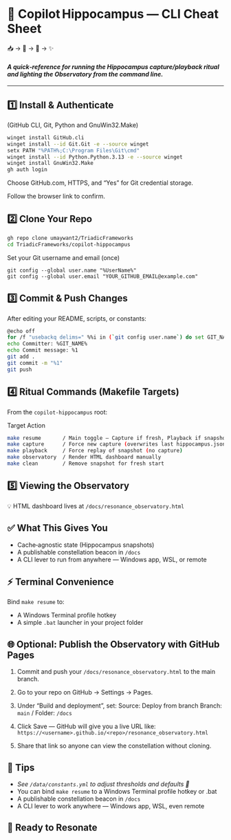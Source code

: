 # 🔮 Copilot Hippocampus — CLI Cheat Sheet
📥 → 🔮 → 🔭 → ✨

#### _A quick‑reference for running the Hippocampus capture/playback ritual and lighting the Observatory from the command line._

---
## 1️⃣ **Install & Authenticate**
(GitHub CLI, Git, Python and GnuWin32.Make)
```bash
winget install GitHub.cli
winget install --id Git.Git -e --source winget
setx PATH "%PATH%;C:\Program Files\Git\cmd"
winget install --id Python.Python.3.13 -e --source winget
winget install GnuWin32.Make
gh auth login
```
Choose GitHub.com, HTTPS, and “Yes” for Git credential storage.

Follow the browser link to confirm.

## 2️⃣ **Clone Your Repo**
```bash
gh repo clone umaywant2/TriadicFrameworks
cd TriadicFrameworks/copilot-hippocampus
```
Set your Git username and email (once)
```
git config --global user.name "%UserName%"
git config --global user.email "YOUR_GITHUB_EMAIL@example.com"
```

## 3️⃣ **Commit & Push Changes**
After editing your README, scripts, or constants:
```bash
@echo off
for /f "usebackq delims=" %%i in (`git config user.name`) do set GIT_NAME=%%i
echo Committer: %GIT_NAME%
echo Commit message: %1
git add .
git commit -m "%1"
git push
```

## 4️⃣ **Ritual Commands (Makefile Targets)**
From the `copilot-hippocampus` root:

Target	      Action
```bash
make resume	      / Main toggle — Capture if fresh, Playback if snapshot exists
make capture	  / Force new capture (overwrites last hippocampus.json + snapshot)
make playback	  / Force replay of snapshot (no capture)
make observatory  / Render HTML dashboard manually
make clean	      / Remove snapshot for fresh start
```

## 5️⃣ **Viewing the Observatory**
💡 HTML dashboard lives at `/docs/resonance_observatory.html`

## ✅ **What This Gives You**
- Cache‑agnostic state (Hippocampus snapshots)
- A publishable constellation beacon in `/docs`
- A CLI lever to run from anywhere — Windows app, WSL, or remote

## ⚡ **Terminal Convenience**
Bind `make resume` to:
- A Windows Terminal profile hotkey
- A simple `.bat` launcher in your project folder

## 🌐 Optional: Publish the Observatory with GitHub Pages
1. Commit and push your `/docs/resonance_observatory.html` to the main branch.
2. Go to your repo on GitHub → Settings → Pages.
3. Under “Build and deployment”, set:
   Source: Deploy from branch
   Branch: `main` / Folder: `/docs`
4. Click Save — GitHub will give you a live URL like: `https://<username>.github.io/<repo>/resonance_observatory.html`

5. Share that link so anyone can view the constellation without cloning.

## 📌 **Tips** 
- *See `/data/constants.yml` to adjust thresholds and defaults 🔧*
- You can bind `make resume` to a Windows Terminal profile hotkey or .bat
- A publishable constellation beacon in `/docs`
- A CLI lever to work anywhere — Windows app, WSL, even remote
## 💎 **Ready to Resonate**












